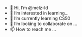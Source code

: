 - 👋 Hi, I’m @melz-ld
- 👀 I’m interested in learning...
- 🌱 I’m currently learning CS50
- 💞️ I’m looking to collaborate on ...
- 📫 How to reach me ...

<!---
melz-ld/melz-ld is a ✨ special ✨ repository because its `README.md` (this file) appears on your GitHub profile.
You can click the Preview link to take a look at your changes.
--->
